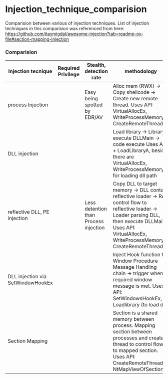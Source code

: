 # Injection_technique_comparision
Comparision between various of injection techniques. List of injection techniques in this comparision was referenced from here: https://github.com/itaymigdal/awesome-injection?tab=readme-ov-file#section-mapping-injection

### Comparision

| **Injection tecnique**            | **Required Privilege** | **Stealth, detection rate**           | **methodology**                                                                                                                                                                                                 | **Persitence** | **implementation complexity**  | **impact**                                                 | **uses case, target** |
|-----------------------------------|------------------------|---------------------------------------|-----------------------------------------------------------------------------------------------------------------------------------------------------------------------------------------------------------------|----------------|--------------------------------|------------------------------------------------------------|-----------------------|
| process Injection                 |                        | Easy being spotted by EDR/AV          | Alloc mem (RWX) -> Copy shellcode -> Create new remote thread. Uses API: VirtualAllocEx, WriteProcessMemory, CreateRemoteThreadEx                                                                               |                | medium (base on the shellcode) | Target Process                                             |                       |
| DLL injection                     |                        |                                       | Load library -> Library execute DLLMain -> code execute Uses API:<br/> + LoadLibraryA, beside, there are VirtualAllocEx, WriteProcessMemory for loading dll path                                                |                | easy                           | Target Process                                             |                       |
| reflective DLL, PE injection      |                        | Less detention than Process injection | Copy DLL to target memory -> DLL contain reflective loader -> Re-control flow to reflective loader -> Loader parsing DLL, then execute DLLMain Uses API: VirtualAllocEx, WriteProcessMemory, CreateRemoteThread |                | hard                           | Target Process                                             |                       |
| DLL injection via SetWindowHookEx |                        |                                       | Inject Hook function to Window Procedure Message Handling chain -> trigger when required window message is met. Uses API: SetWindowsHookEx, Loadlibrary (to load dll)                                           |                | medium                         | Depend on arg in Setwindowshook Sometimes it can be global |                       |
| Section Mapping                   |                        |                                       | Section is a shared memory between process. Mapping section between processes and create thread to control flow to mapped section. Uses API: CreateRemoteThread, NtMapViewOfSection                             |                | easy                           | Can be global, base on the number of process map to        |                       |